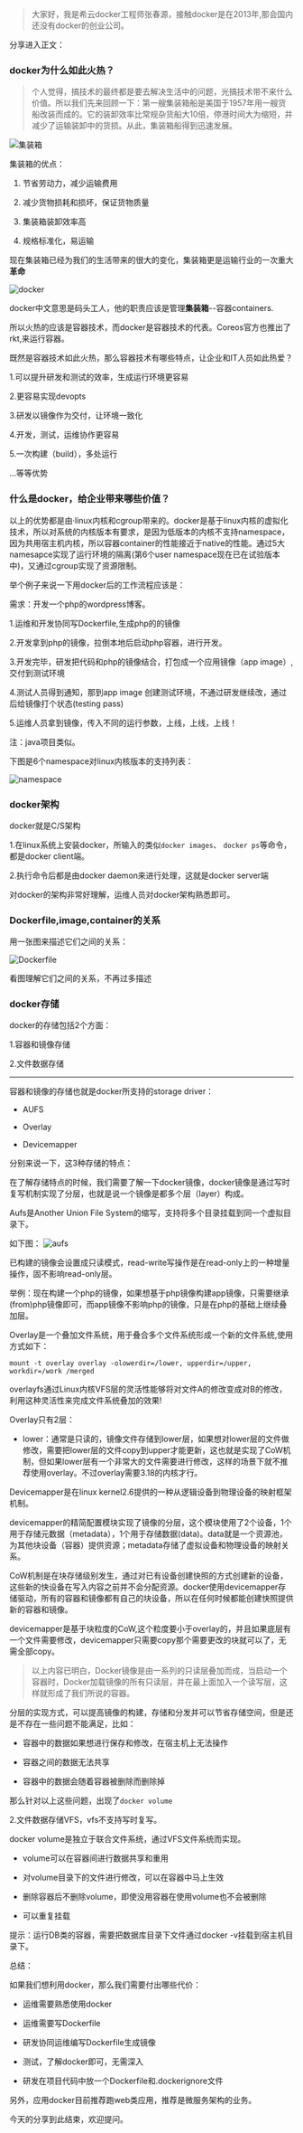 > 大家好，我是希云docker工程师张春源，接触docker是在2013年,那会国内还没有docker的创业公司。

分享进入正文：

### docker为什么如此火热？

> 个人觉得，搞技术的最终都是要去解决生活中的问题，光搞技术带不来什么价值。所以我们先来回顾一下：第一艘集装箱船是美国于1957年用一艘货船改装而成的。它的装卸效率比常规杂货船大10倍，停港时间大为缩短，并减少了运输装卸中的货损。从此，集装箱船得到迅速发展。


![集装箱](https://discuss.csphere.cn/uploads/default/original/2X/c/c5abae822d7c64cd8839770a16de3c3af0e093e2.jpg)

集装箱的优点：

1. 节省劳动力，减少运输费用

2. 减少货物损耗和损坏，保证货物质量

3. 集装箱装卸效率高

4. 规格标准化，易运输

现在集装箱已经为我们的生活带来的很大的变化，集装箱更是运输行业的一次重大**革命**

![docker](https://discuss.csphere.cn/uploads/default/original/2X/c/c8cdc4319950032cc334d1634e582de67cbdb536.jpg)

docker中文意思是码头工人，他的职责应该是管理**集装箱**--容器containers.

所以火热的应该是容器技术，而docker是容器技术的代表。Coreos官方也推出了rkt,来运行容器。

既然是容器技术如此火热，那么容器技术有哪些特点，让企业和IT人员如此热爱？

1.可以提升研发和测试的效率，生成运行环境更容易

2.更容易实现devopts

3.研发以镜像作为交付，让环境一致化

4.开发，测试，运维协作更容易

5.一次构建（build），多处运行

...等等优势

### 什么是docker，给企业带来哪些价值？

以上的优势都是由·linux内核和cgroup带来的。docker是基于linux内核的虚拟化技术，所以对系统的内核版本有要求，是因为低版本的内核不支持namespace，因为共用宿主机内核，所以容器container的性能接近于native的性能。通过5大namesapce实现了运行环境的隔离(第6个user namespace现在已在试验版本中)，又通过cgroup实现了资源限制。

举个例子来说一下用docker后的工作流程应该是：

需求：开发一个php的wordpress博客。

1.运维和开发协同写Dockerfile,生成php的的镜像

2.开发拿到php的镜像，拉倒本地后启动php容器，进行开发。

3.开发完毕，研发把代码和php的镜像结合，打包成一个应用镜像（app image）,交付到测试环境

4.测试人员得到通知，那到app image 创建测试环境，不通过研发继续改，通过后给镜像打个状态(testing pass)

5.运维人员拿到镜像，传入不同的运行参数，上线，上线，上线！

注：java项目类似。

下图是6个namespace对linux内核版本的支持列表：

![namespace](https://discuss.csphere.cn/uploads/default/optimized/2X/1/17c62bd4ef148704072466f54b20dbc54f83c7fa_1_690x451.jpg)

### docker架构

docker就是C/S架构

1.在linux系统上安装docker，所输入的类似`docker images`、 `docker ps`等命令，都是docker client端。

2.执行命令后都是由docker daemon来进行处理，这就是docker server端

对docker的架构非常好理解，运维人员对docker架构熟悉即可。

### Dockerfile,image,container的关系

用一张图来描述它们之间的关系：

![Dockerfile](https://discuss.csphere.cn/uploads/default/original/2X/e/e1f44504650fd44fe781ffe017a497d2c8e8cd17.jpg)

看图理解它们之间的关系，不再过多描述

### docker存储

docker的存储包括2个方面：

1.容器和镜像存储


2.文件数据存储

---

容器和镜像的存储也就是docker所支持的storage driver：

- AUFS

- Overlay

- Devicemapper

分别来说一下，这3种存储的特点：

在了解存储特点的时候，我们需要了解一下docker镜像，docker镜像是通过写时复写机制实现了分层，也就是说一个镜像是都多个层（layer）构成。

Aufs是Another Union File System的缩写，支持将多个目录挂载到同一个虚拟目录下。

如下图：
![aufs](https://discuss.csphere.cn/uploads/default/original/2X/7/76906cc145e6e709291136d1313dd864c3609a95.jpg)

已构建的镜像会设置成只读模式，read-write写操作是在read-only上的一种增量操作，固不影响read-only层。

举例：现在构建一个php的镜像，如果想基于php镜像构建app镜像，只需要继承(from)php镜像即可，而app镜像不影响php的镜像，只是在php的基础上继续叠加层。

Overlay是一个叠加文件系统，用于叠合多个文件系统形成一个新的文件系统,使用方式如下：

`mount -t overlay overlay -olowerdir=/lower, upperdir=/upper, workdir=/work /merged`

overlayfs通过Linux内核VFS层的灵活性能够将对文件A的修改变成对B的修改，利用这种灵活性来完成文件系统叠加的效果!

Overlay只有2层：

- lower：通常是只读的，镜像文件存储到lower层，如果想对lower层的文件做修改，需要把lower层的文件copy到upper才能更新，这也就是实现了CoW机制，但如果lower层有一个非常大的文件需要进行修改，这样的场景下就不推荐使用overlay。不过overlay需要3.18的内核才行。

Devicemapper是在linux kernel2.6提供的一种从逻辑设备到物理设备的映射框架机制。

devicemapper的精简配置模块实现了镜像的分层，这个模块使用了2个设备，1个用于存储元数据（metadata），1个用于存储数据(data)。data就是一个资源池，为其他块设备（容器）提供资源；metadata存储了虚拟设备和物理设备的映射关系。

CoW机制是在块存储级别发生，通过对已有设备创建快照的方式创建新的设备，这些新的快设备在写入内容之前并不会分配资源。docker使用devicemapper存储驱动，所有的容器和镜像都有自己的块设备，所以在任何时候都能创建快照提供新的容器和镜像。

devicemapper是基于块粒度的CoW,这个粒度要小于overlay的，并且如果底层有一个文件需要修改，devicemapper只需要copy那个需要更改的块就可以了，无需全部copy。

> 以上内容已明白，Docker镜像是由一系列的只读层叠加而成，当启动一个容器时，Docker加载镜像的所有只读层，并在最上面加入一个读写层，这样就形成了我们所说的容器。

分层的实现方式，可以提高镜像的构建，存储和分发并可以节省存储空间，但是还是不存在一些问题不能满足，比如：

- 容器中的数据如果想进行保存和修改，在宿主机上无法操作

- 容器之间的数据无法共享

- 容器中的数据会随着容器被删除而删除掉

那么针对以上这些问题，出现了`docker volume`

2.文件数据存储VFS，vfs不支持写时复写。

docker volume是独立于联合文件系统，通过VFS文件系统而实现。

- volume可以在容器间进行数据共享和重用

- 对volume目录下的文件进行修改，可以在容器中马上生效

- 删除容器后不删除volume，即使没用容器在使用volume也不会被删除

- 可以重复挂载

提示：运行DB类的容器，需要把数据库目录下文件通过docker -v挂载到宿主机目录下。

总结：

如果我们想利用docker，那么我们需要付出哪些代价：

- 运维需要熟悉使用docker

- 运维需要写Dockerfile

- 研发协同运维编写Dockerfile生成镜像

- 测试，了解docker即可，无需深入

- 研发在项目代码中放一个Dockerfile和.dockerignore文件

另外，应用docker目前推荐跑web类应用，推荐是微服务架构的业务。

今天的分享到此结束，欢迎提问。
